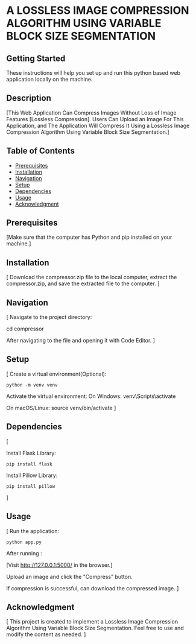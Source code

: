 # A LOSSLESS IMAGE COMPRESSION ALGORITHM USING VARIABLE BLOCK SIZE SEGMENTATION

## Getting Started

These instructions will help you set up and run this python based web application locally on the machine.

## Description

[This Web Application Can Compress Images Without Loss of Image Features [Lossless Compression].
Users Can Upload an Image For This Application, and The Application Will Compress It Using a Lossless Image Compression Algorithm Using Variable Block Size Segmentation.]

## Table of Contents

- [Prerequisites](#prerequisites)
- [Installation](#installation)
- [Navigation](#navigation)
- [Setup](#setup)
- [Dependencies](#dependencies)
- [Usage](#usage)
- [Acknowledgment](#acknowledgment)

## Prerequisites

[Make sure that the computer has Python and pip installed on your machine.]

## Installation

[
Download the compressor.zip file to the local computer, extract the compressor.zip, and save the extracted file to the computer.
]

## Navigation

[
Navigate to the project directory:

cd compressor

After navigating to the file and opening it with Code Editor.
]

## Setup

[
    Create a virtual environment(Optional):

    python -m venv venv

Activate the virtual environment:
On Windows: venv\Scripts\activate

On macOS/Linux: source venv/bin/activate
]

## Dependencies

[

Install Flask Library:

    pip install flask

Install Pillow Library:

    pip install pillow
    
]

## Usage

[
Run the application:

    python app.py

After running :

[Visit <http://127.0.0.1:5000/> in the browser.]

Upload an image and click the "Compress" button.

If compression is successful, can download the compressed image.
]

## Acknowledgment

[
This project is created to implement a Lossless Image Compression Algorithm Using Variable Block Size Segmentation.
Feel free to use and modify the content as needed.
]
